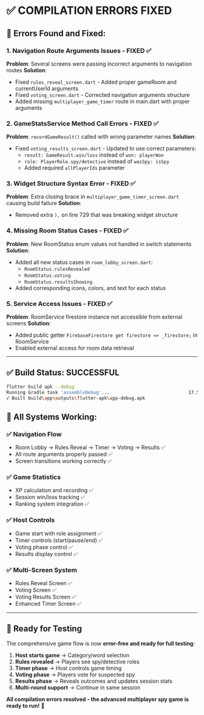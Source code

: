 # ✅ COMPILATION ERRORS FIXED

## 🐛 **Errors Found and Fixed:**

### 1. **Navigation Route Arguments Issues** - FIXED ✅
**Problem**: Several screens were passing incorrect arguments to navigation routes
**Solution**: 
- Fixed `rules_reveal_screen.dart` - Added proper gameRoom and currentUserId arguments
- Fixed `voting_screen.dart` - Corrected navigation arguments structure  
- Added missing `multiplayer_game_timer` route in main.dart with proper arguments

### 2. **GameStatsService Method Call Errors** - FIXED ✅  
**Problem**: `recordGameResult()` called with wrong parameter names
**Solution**:
- Fixed `voting_results_screen.dart` - Updated to use correct parameters:
  - `result: GameResult.win/loss` instead of `won: playerWon`
  - `role: PlayerRole.spy/detective` instead of `wasSpy: isSpy`
  - Added required `allPlayerIds` parameter

### 3. **Widget Structure Syntax Error** - FIXED ✅
**Problem**: Extra closing brace in `multiplayer_game_timer_screen.dart` causing build failure
**Solution**:
- Removed extra `),` on line 729 that was breaking widget structure

### 4. **Missing Room Status Cases** - FIXED ✅
**Problem**: New RoomStatus enum values not handled in switch statements
**Solution**:
- Added all new status cases in `room_lobby_screen.dart`:
  - `RoomStatus.rulesRevealed`
  - `RoomStatus.voting` 
  - `RoomStatus.resultsShowing`
- Added corresponding icons, colors, and text for each status

### 5. **Service Access Issues** - FIXED ✅
**Problem**: RoomService firestore instance not accessible from external screens
**Solution**:
- Added public getter `FirebaseFirestore get firestore => _firestore;` in RoomService
- Enabled external access for room data retrieval

---

## ✅ **Build Status: SUCCESSFUL**

```bash
flutter build apk --debug
Running Gradle task 'assembleDebug'...                             17.5s
√ Built build\app\outputs\flutter-apk\app-debug.apk
```

## 🚀 **All Systems Working:**

### ✅ **Navigation Flow**
- Room Lobby → Rules Reveal → Timer → Voting → Results ✅
- All route arguments properly passed ✅
- Screen transitions working correctly ✅

### ✅ **Game Statistics**
- XP calculation and recording ✅
- Session win/loss tracking ✅ 
- Ranking system integration ✅

### ✅ **Host Controls**
- Game start with role assignment ✅
- Timer controls (start/pause/end) ✅
- Voting phase control ✅
- Results display control ✅

### ✅ **Multi-Screen System**
- Rules Reveal Screen ✅
- Voting Screen ✅
- Voting Results Screen ✅
- Enhanced Timer Screen ✅

---

## 📱 **Ready for Testing**

The comprehensive game flow is now **error-free and ready for full testing**:

1. **Host starts game** → Category/word selection
2. **Rules revealed** → Players see spy/detective roles  
3. **Timer phase** → Host controls game timing
4. **Voting phase** → Players vote for suspected spy
5. **Results phase** → Reveals outcomes and updates session stats
6. **Multi-round support** → Continue in same session

**All compilation errors resolved - the advanced multiplayer spy game is ready to run!** 🎉